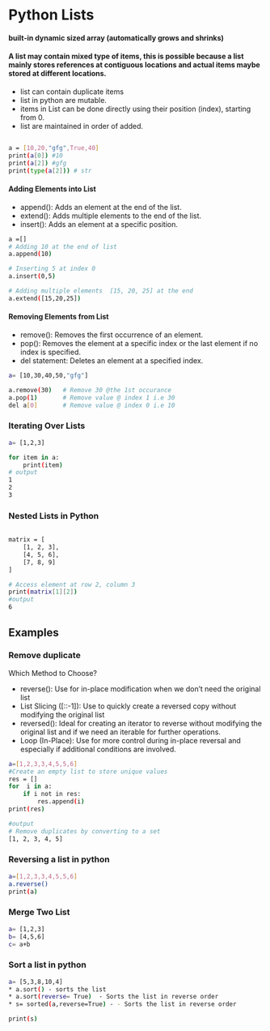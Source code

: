 # Python Lists

#### built-in dynamic sized array (automatically grows and shrinks)
#### A list may contain mixed type of items, this is possible because a list mainly stores references at contiguous locations and actual items maybe stored at different locations.

- list can contain duplicate items
- list in python are mutable. 
- items in List can be done directly using their position (index), starting from 0.
- list are maintained in order of added.


```sh

a = [10,20,"gfg",True,40]
print(a[0]) #10
print(a[2]) #gfg
print(type(a[2])) # str

```

#### Adding Elements into List

* append(): Adds an element at the end of the list.
* extend(): Adds multiple elements to the end of the list.
* insert(): Adds an element at a specific position.

```sh
a =[]
# Adding 10 at the end of list
a.append(10)

# Inserting 5 at index 0
a.insert(0,5)

# Adding multiple elements  [15, 20, 25] at the end
a.extend([15,20,25])

```

#### Removing Elements from List
* remove(): Removes the first occurrence of an element.
* pop(): Removes the element at a specific index or the last element if no index is specified.
* del statement: Deletes an element at a specified index.

```sh
a= [10,30,40,50,"gfg"]

a.remove(30)   # Remove 30 @the 1st occurance
a.pop(1)       # Remove value @ index 1 i.e 30
del a[0]       # Remove value @ index 0 i.e 10
```

### Iterating Over Lists

<!-- Using for loop -->
```sh
a= [1,2,3]

for item in a:
    print(item)
# output
1
2
3

```
### Nested Lists in Python
```sh

matrix = [
    [1, 2, 3],
    [4, 5, 6],
    [7, 8, 9]
]

# Access element at row 2, column 3
print(matrix[1][2]) 
#output
6
```
## Examples

### Remove duplicate 
Which Method to Choose?
* reverse(): Use for in-place modification when we don’t need the original list
* List Slicing ([::-1]): Use to quickly create a reversed copy without modifying the original list
* reversed(): Ideal for creating an iterator to reverse without modifying the original list and if we need an iterable for further operations.
* Loop (In-Place): Use for more control during in-place reversal and especially if additional conditions are involved.


```sh
a=[1,2,3,3,4,5,5,6]
#Create an empty list to store unique values
res = []
for  i in a:
    if i not in res:
        res.append(i)
print(res)

#output
# Remove duplicates by converting to a set
[1, 2, 3, 4, 5]
```
### Reversing a list in python
```sh
a=[1,2,3,3,4,5,5,6]
a.reverse()
print(a)
```

### Merge Two List
```sh
a= [1,2,3]
b= [4,5,6]
c= a+b
```
### Sort a list in python

```sh
a= [5,3,8,10,4]
* a.sort() - sorts the list
* a.sort(reverse= True)  - Sorts the list in reverse order
* s= sorted(a,reverse=True) - - Sorts the list in reverse order

print(s)
```